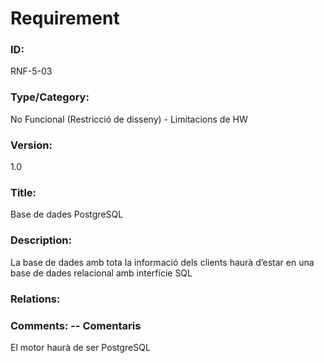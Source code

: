 # Requirement 

### ID: 
RNF-5-03

### Type/Category: 
No Funcional (Restricció de disseny) - Limitacions de HW

### Version: 
1.0

### Title: 
Base de dades PostgreSQL

### Description: 
La base de dades amb tota la informació dels clients haurà d’estar en una base de dades relacional amb interfície SQL 

### Relations: 


### Comments: -- Comentaris
El motor haurà de ser PostgreSQL